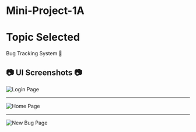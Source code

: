 # Mini-Project-1A
 
# Topic Selected
Bug Tracking System 🐞


## 📷 UI Screenshots 📷

![Login Page](https://github.com/DaffyTheDuck/Mini-Project-1A/blob/main/src/images/Login%20Page.PNG)

-----------

![Home Page](https://github.com/DaffyTheDuck/Mini-Project-1A/blob/main/src/images/Home%20Page.PNG)

-----------

![New Bug Page](https://github.com/DaffyTheDuck/Mini-Project-1A/blob/main/src/images/New%20Bug.PNG)
